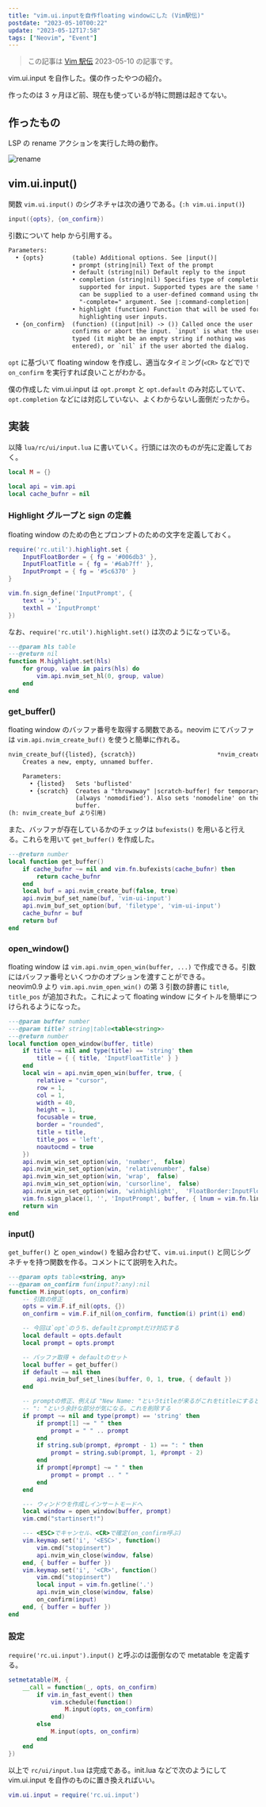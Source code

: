 ```yaml
---
title: "vim.ui.inputを自作floating windowにした (Vim駅伝)"
postdate: "2023-05-10T00:22"
update: "2023-05-12T17:58"
tags: ["Neovim", "Event"]
---
```


> この記事は [Vim 駅伝](https://vim-jp.org/ekiden/) 2023-05-10 の記事です。

vim.ui.input を自作した。僕の作ったやつの紹介。

作ったのは 3 ヶ月ほど前、現在も使っているが特に問題は起きてない。

## 作ったもの

LSP の rename アクションを実行した時の動作。

![rename](rename.gif)

## vim.ui.input()

関数 `vim.ui.input()` のシグネチャは次の通りである。(`:h vim.ui.input()`)

```lua
input({opts}, {on_confirm})
```

引数について help から引用する。

```txt
Parameters:
  • {opts}        (table) Additional options. See |input()|
                  • prompt (string|nil) Text of the prompt
                  • default (string|nil) Default reply to the input
                  • completion (string|nil) Specifies type of completion
                    supported for input. Supported types are the same that
                    can be supplied to a user-defined command using the
                    "-complete=" argument. See |:command-completion|
                  • highlight (function) Function that will be used for
                    highlighting user inputs.
  • {on_confirm}  (function) ((input|nil) -> ()) Called once the user
                  confirms or abort the input. `input` is what the user
                  typed (it might be an empty string if nothing was
                  entered), or `nil` if the user aborted the dialog.
```

`opt` に基づいて floating window を作成し、適当なタイミング(`<CR>` などで)で `on_confirm` を実行すれば良いことがわかる。

僕の作成した vim.ui.input は `opt.prompt` と `opt.default` のみ対応していて、`opt.completion` などには対応していない、よくわからないし面倒だったから。

## 実装

以降 `lua/rc/ui/input.lua` に書いていく。行頭には次のものが先に定義しておく。

```lua
local M = {}

local api = vim.api
local cache_bufnr = nil
```

### Highlight グループと sign の定義

floating window のための色とプロンプトのための文字を定義しておく。

```lua
require('rc.util').highlight.set {
    InputFloatBorder = { fg = '#006db3' },
    InputFloatTitle = { fg = '#6ab7ff' },
    InputPrompt = { fg = '#5c6370' }
}

vim.fn.sign_define('InputPrompt', {
    text = '❯',
    texthl = 'InputPrompt'
})
```

なお、`require('rc.util').highlight.set()` は次のようになっている。

```lua
---@param hls table
---@return nil
function M.highlight.set(hls)
    for group, value in pairs(hls) do
        vim.api.nvim_set_hl(0, group, value)
    end
end
```

### get_buffer()

floating window のバッファ番号を取得する関数である。neovim にてバッファは `vim.api.nvim_create_buf()` を使うと簡単に作れる。

```txt
nvim_create_buf({listed}, {scratch})                       *nvim_create_buf()*
    Creates a new, empty, unnamed buffer.

    Parameters:
      • {listed}   Sets 'buflisted'
      • {scratch}  Creates a "throwaway" |scratch-buffer| for temporary work
                   (always 'nomodified'). Also sets 'nomodeline' on the
                   buffer.
(h: nvim_create_buf より引用)
```

また、バッファが存在しているかのチェックは `bufexists()` を用いると行える。これらを用いて `get_buffer()` を作成した。

```lua
---@return number
local function get_buffer()
    if cache_bufnr ~= nil and vim.fn.bufexists(cache_bufnr) then
        return cache_bufnr
    end
    local buf = api.nvim_create_buf(false, true)
    api.nvim_buf_set_name(buf, 'vim-ui-input')
    api.nvim_buf_set_option(buf, 'filetype', 'vim-ui-input')
    cache_bufnr = buf
    return buf
end
```

### open_window()

floating window は `vim.api.nvim_open_win(buffer, ...)` で作成できる。引数にはバッファ番号といくつかのオプションを渡すことができる。  
neovim0.9 より `vim.api.nvim_open_win()` の第 3 引数の辞書に `title`, `title_pos` が追加された。これによって floating window にタイトルを簡単につけられるようになった。

```lua
---@param buffer number
---@param title? string|table<table<string>>
---@return number
local function open_window(buffer, title)
    if title ~= nil and type(title) == 'string' then
        title = { { title, 'InputFloatTitle' } }
    end
    local win = api.nvim_open_win(buffer, true, {
        relative = "cursor",
        row = 1,
        col = 1,
        width = 40,
        height = 1,
        focusable = true,
        border = "rounded",
        title = title,
        title_pos = 'left',
        noautocmd = true
    })
    api.nvim_win_set_option(win, 'number',  false)
    api.nvim_win_set_option(win, 'relativenumber', false)
    api.nvim_win_set_option(win, 'wrap',  false)
    api.nvim_win_set_option(win, 'cursorline',  false)
    api.nvim_win_set_option(win, 'winhighlight',  'FloatBorder:InputFloatBorder,NormalFloat:Normal')
    vim.fn.sign_place(1, '', 'InputPrompt', buffer, { lnum = vim.fn.line('.') })
    return win
end
```

### input()

`get_buffer()` と `open_window()` を組み合わせて、`vim.ui.input()` と同じシグネチャを持つ関数を作る。コメントにて説明を入れた。

```lua
---@param opts table<string, any>
---@param on_confirm fun(input?:any):nil
function M.input(opts, on_confirm)
    -- 引数の修正
    opts = vim.F.if_nil(opts, {})
    on_confirm = vim.F.if_nil(on_confirm, function(i) print(i) end)

    -- 今回は`opt`のうち、defaultとpromptだけ対応する
    local default = opts.default
    local prompt = opts.prompt

    -- バッファ取得 + defaultのセット
    local buffer = get_buffer()
    if default ~= nil then
        api.nvim_buf_set_lines(buffer, 0, 1, true, { default })
    end

    -- promptの修正、例えば "New Name: "というtitleが来るがこれをtitleにすると
    -- ": "という余計な部分が気になる。これを削除する
    if prompt ~= nil and type(prompt) == 'string' then
        if prompt[1] ~= " " then
            prompt = " " .. prompt
        end
        if string.sub(prompt, #prompt - 1) == ": " then
            prompt = string.sub(prompt, 1, #prompt - 2)
        end
        if prompt[#prompt] ~= " " then
            prompt = prompt .. " "
        end
    end

    --- ウィンドウを作成しインサートモードへ
    local window = open_window(buffer, prompt)
    vim.cmd("startinsert!")

    --- <ESC>でキャンセル、<CR>で確定(on_confirm呼ぶ)
    vim.keymap.set('i', '<ESC>', function()
        vim.cmd("stopinsert")
        api.nvim_win_close(window, false)
    end, { buffer = buffer })
    vim.keymap.set('i', '<CR>', function()
        vim.cmd("stopinsert")
        local input = vim.fn.getline('.')
        api.nvim_win_close(window, false)
        on_confirm(input)
    end, { buffer = buffer })
end
```

### 設定

`require('rc.ui.input').input()` と呼ぶのは面倒なので metatable を定義する。

```lua
setmetatable(M, {
    __call = function(_, opts, on_confirm)
        if vim.in_fast_event() then
            vim.schedule(function()
                M.input(opts, on_confirm)
            end)
        else
            M.input(opts, on_confirm)
        end
    end
})
```

以上で `rc/ui/input.lua` は完成である。init.lua などで次のようにして vim.ui.input を自作のものに置き換えればいい。

```lua
vim.ui.input = require('rc.ui.input')
```
